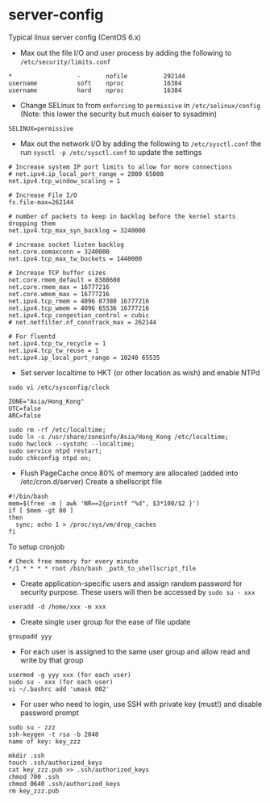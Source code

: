 # server-config
Typical linux server config (CentOS 6.x)

* Max out the file I/O and user process by adding the following to `/etc/security/limits.conf`

```
*                  -       nofile          292144
username           soft    nproc           16384
username           hard    nproc           16384
```

* Change SELinux to from `enforcing` to `permissive` in `/etc/selinux/config` (Note: this lower the security but much eaiser to sysadmin)
```
SELINUX=permissive
```

* Max out the network I/O by adding the following to `/etc/sysctl.conf` the run `sysctl -p /etc/sysctl.conf` to update the settings
```
# Increase system IP port limits to allow for more connections
# net.ipv4.ip_local_port_range = 2000 65000
net.ipv4.tcp_window_scaling = 1

# Increase File I/O
fs.file-max=262144

# number of packets to keep in backlog before the kernel starts dropping them
net.ipv4.tcp_max_syn_backlog = 3240000

# increase socket listen backlog
net.core.somaxconn = 3240000
net.ipv4.tcp_max_tw_buckets = 1440000

# Increase TCP buffer sizes
net.core.rmem_default = 8388608
net.core.rmem_max = 16777216
net.core.wmem_max = 16777216
net.ipv4.tcp_rmem = 4096 87380 16777216
net.ipv4.tcp_wmem = 4096 65536 16777216
net.ipv4.tcp_congestion_control = cubic
# net.netfilter.nf_conntrack_max = 262144

# For fluentd
net.ipv4.tcp_tw_recycle = 1
net.ipv4.tcp_tw_reuse = 1
net.ipv4.ip_local_port_range = 10240 65535
```

* Set server localtime to HKT (or other location as wish) and enable NTPd
```
sudo vi /etc/sysconfig/clock
```
```
ZONE="Asia/Hong_Kong"
UTC=false
ARC=false
```
```
sudo rm -rf /etc/localtime; 
sudo ln -s /usr/share/zoneinfo/Asia/Hong_Kong /etc/localtime; 
sudo hwclock --systohc --localtime;
sudo service ntpd restart;
sudo chkconfig ntpd on;

```

* Flush PageCache once 80% of memory are allocated (added into /etc/cron.d/server)
Create a shellscript file
```
#!/bin/bash
mem=$(free -m | awk 'NR==2{printf "%d", $3*100/$2 }')
if [ $mem -gt 80 ]
then
  sync; echo 1 > /proc/sys/vm/drop_caches
fi
```
To setup cronjob
```
# Check free memory for every minute
*/1 * * * * root /bin/bash _path_to_shellscript_file
```

* Create application-specific users and assign random password for security purpose. These users will then be accessed by `sudo su - xxx`
```
useradd -d /home/xxx -m xxx
```

* Create single user group for the ease of file update
```
groupadd yyy
```

* For each user is assigned to the same user group and allow read and write by that group
```
usermod -g yyy xxx (for each user)
sudo su - xxx (for each user)
vi ~/.bashrc add 'umask 002'
```

* For user who need to login, use SSH with private key (must!) and disable password prompt
```
sudo su - zzz
ssh-keygen -t rsa -b 2048
name of key: key_zzz

mkdir .ssh
touch .ssh/authorized_keys
cat key_zzz.pub >> .ssh/authorized_keys
chmod 700 .ssh
chmod 0640 .ssh/authorized_keys
rm key_zzz.pub
```

